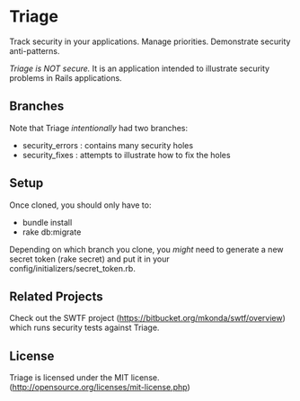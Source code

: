 # Triage

Track security in your applications.  Manage priorities.  Demonstrate security anti-patterns. 

*Triage is NOT secure.*  It is an application intended to illustrate security problems in Rails applications.

## Branches

Note that Triage *intentionally* had two branches:  
* security_errors :  contains many security holes
* security_fixes : attempts to illustrate how to fix the holes

## Setup

Once cloned, you should only have to: 
- bundle install
- rake db:migrate

Depending on which branch you clone, you _might_ need to generate a new secret token (rake secret) and put it in your config/initializers/secret_token.rb.

## Related Projects

Check out the SWTF project (https://bitbucket.org/mkonda/swtf/overview) which runs security tests against Triage.

## License

Triage is licensed under the MIT license.  (http://opensource.org/licenses/mit-license.php)
